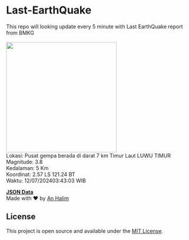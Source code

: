 # Last-EarthQuake
This repo will looking update every 5 minute with Last EarthQuake report from BMKG
<br>
<br>
<img src="https://static.bmkg.go.id/20240712034303.mmi.jpg" width="300"/>
<br>
Lokasi: Pusat gempa berada di darat 7 km Timur Laut LUWU TIMUR <br>
Magnitude: 3.8 <br>
Kedalaman: 5 Km <br>
Koordinat: 2.57 LS 121.24 BT <br>
Waktu: 12/07/202403:43:03 WIB <br>

<a href="./data/data.json">**JSON Data**</a>
<br>
Made with ❤️ by <a href="https://github.com/an-halim">An Halim</a>
## License

This project is open source and available under the [MIT License](LICENSE).
